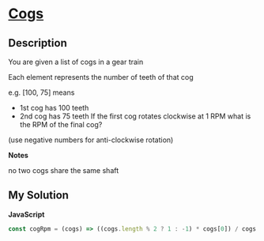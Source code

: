 # [Cogs](https://www.codewars.com/kata/59e1b9ce7997cbecb9000014)

## Description

You are given a list of cogs in a gear train

Each element represents the number of teeth of that cog

e.g. [100, 75] means

- 1st cog has 100 teeth
- 2nd cog has 75 teeth
  If the first cog rotates clockwise at 1 RPM what is the RPM of the final cog?

(use negative numbers for anti-clockwise rotation)

**Notes**

no two cogs share the same shaft

## My Solution

**JavaScript**

```js
const cogRpm = (cogs) => ((cogs.length % 2 ? 1 : -1) * cogs[0]) / cogs[cogs.length - 1];
```